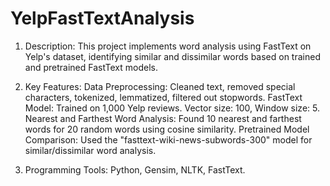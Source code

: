 # YelpFastTextAnalysis
1) Description:
    This project implements word analysis using FastText on Yelp's dataset, identifying similar and dissimilar words based on trained and pretrained FastText models.

2) Key Features:
  Data Preprocessing: Cleaned text, removed special characters, tokenized, lemmatized, filtered out stopwords.
  FastText Model:
  Trained on 1,000 Yelp reviews.
  Vector size: 100, Window size: 5.
  Nearest and Farthest Word Analysis:
  Found 10 nearest and farthest words for 20 random words using cosine similarity.
  Pretrained Model Comparison: Used the "fasttext-wiki-news-subwords-300" model for similar/dissimilar word analysis.

3) Programming Tools:
   Python, Gensim, NLTK, FastText.
